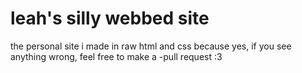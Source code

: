 # leah's silly webbed site

the personal site i made in raw html and css because yes, if you see anything wrong, feel free to make a -pull request :3
